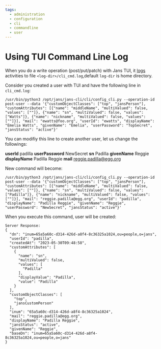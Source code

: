 ```yaml
---
tags:
  - administration
  - configuration
  - cli
  - commandline
  - user
---
```


# Using TUI Command Line Log

When you do a write operation (post/put/patch) with Jans TUI, it [logs](../jans-cli/README.md#command-line-logs) 
activities to file `<log-dir>/cli_cmd.log`,default `log-dir` is home directory.

Consider you created a user with TUI and have the following line in `cli_cmd.log`:

```
/usr/bin/python3 /opt/jans/jans-cli/cli/config_cli.py --operation-id post-user --data '{"customObjectClasses": ["top", "jansPerson"], "customAttributes": [{"name": "middleName", "multiValued": false, "values": [""]}, {"name": "sn", "multiValued": false, "values": ["Watts"]}, {"name": "nickname", "multiValued": false, "values": [""]}], "mail": "ewatts@foo.org", "userId": "ewatts", "displayName": "Emelia Watts", "givenName": "Emelia", "userPassword": "TopSecret", "jansStatus": "active"}'
```

You can modifiy this line to create another user, let us change the followings:

__userId__ padilla
__userPassword__ NewSecret
__sn__ Padilla
__givenName__ Reggie
__displayName__ Padilla Reggie
__mail__ reggie.padilla@egg.org

New command will become:

```
/usr/bin/python3 /opt/jans/jans-cli/cli/config_cli.py --operation-id post-user --data '{"customObjectClasses": ["top", "jansPerson"], "customAttributes": [{"name": "middleName", "multiValued": false, "values": [""]}, {"name": "sn", "multiValued": false, "values": ["Padilla"]}, {"name": "nickname", "multiValued": false, "values": [""]}], "mail": "reggie.padilla@egg.org", "userId": "padilla", "displayName": "Padilla Reggie", "givenName": "Reggie", "userPassword": "NewSecret", "jansStatus": "active"}'
```

When you execute this command, user will be created:
```
Server Response:
{
  "dn": "inum=65a5a60c-d314-426d-a8f4-8c36325a1024,ou=people,o=jans",
  "userId": "padilla",
  "createdAt": "2023-05-30T09:48:58",
  "customAttributes": [
    {
      "name": "sn",
      "multiValued": false,
      "values": [
        "Padilla"
      ],
      "displayValue": "Padilla",
      "value": "Padilla"
    }
  ],
  "customObjectClasses": [
    "top",
    "jansCustomPerson"
  ],
  "inum": "65a5a60c-d314-426d-a8f4-8c36325a1024",
  "mail": "reggie.padilla@egg.org",
  "displayName": "Padilla Reggie",
  "jansStatus": "active",
  "givenName": "Reggie",
  "baseDn": "inum=65a5a60c-d314-426d-a8f4-8c36325a1024,ou=people,o=jans"
}
```
